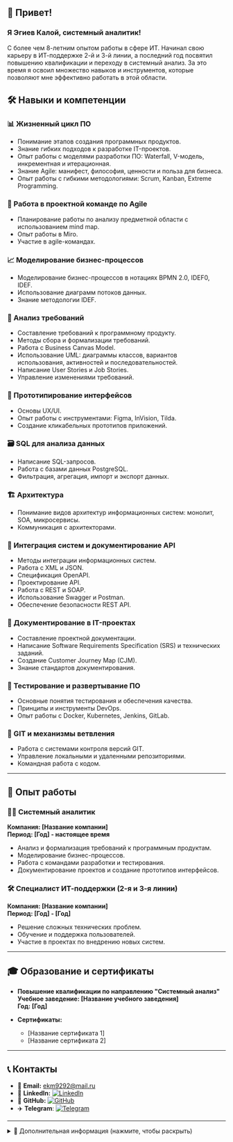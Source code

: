 ## 👋 Привет!

### Я Эгиев Калой, системный аналитик!

С более чем 8-летним опытом работы в сфере ИТ. Начинал свою карьеру в ИТ-поддержке 2-й и 3-й линии, а последний год посвятил повышению квалификации и переходу в системный анализ. За это время я освоил множество навыков и инструментов, которые позволяют мне эффективно работать в этой области.

## 🛠 Навыки и компетенции

### 📊 Жизненный цикл ПО
- Понимание этапов создания программных продуктов.
- Знание гибких подходов к разработке IT-проектов.
- Опыт работы с моделями разработки ПО: Waterfall, V-модель, инкрементная и итерационная.
- Знание Agile: манифест, философия, ценности и польза для бизнеса.
- Опыт работы с гибкими методологиями: Scrum, Kanban, Extreme Programming.

### 🧩 Работа в проектной команде по Agile
- Планирование работы по анализу предметной области с использованием mind map.
- Опыт работы в Miro.
- Участие в agile-командах.

### 📈 Моделирование бизнес-процессов
- Моделирование бизнес-процессов в нотациях BPMN 2.0, IDEF0, IDEF.
- Использование диаграмм потоков данных.
- Знание методологии IDEF.

### 📝 Анализ требований
- Составление требований к программному продукту.
- Методы сбора и формализации требований.
- Работа с Business Canvas Model.
- Использование UML: диаграммы классов, вариантов использования, активностей и последовательностей.
- Написание User Stories и Job Stories.
- Управление изменениями требований.

### 🎨 Прототипирование интерфейсов
- Основы UX/UI.
- Опыт работы с инструментами: Figma, InVision, Tilda.
- Создание кликабельных прототипов приложений.

### 🗃 SQL для анализа данных
- Написание SQL-запросов.
- Работа с базами данных PostgreSQL.
- Фильтрация, агрегация, импорт и экспорт данных.

### 🏗 Архитектура
- Понимание видов архитектур информационных систем: монолит, SOA, микросервисы.
- Коммуникация с архитекторами.

### 🔗 Интеграция систем и документирование API
- Методы интеграции информационных систем.
- Работа с XML и JSON.
- Спецификация OpenAPI.
- Проектирование API.
- Работа с REST и SOAP.
- Использование Swagger и Postman.
- Обеспечение безопасности REST API.

### 📂 Документирование в IT-проектах
- Составление проектной документации.
- Написание Software Requirements Specification (SRS) и технических заданий.
- Создание Customer Journey Map (CJM).
- Знание стандартов документирования.

### 🧪 Тестирование и развертывание ПО
- Основные понятия тестирования и обеспечения качества.
- Принципы и инструменты DevOps.
- Опыт работы с Docker, Kubernetes, Jenkins, GitLab.

### 🐙 GIT и механизмы ветвления
- Работа с системами контроля версий GIT.
- Управление локальными и удаленными репозиториями.
- Командная работа с кодом.

---

## 💼 Опыт работы

### 🧑‍💻 Системный аналитик
**Компания: [Название компании]**  
**Период: [Год] - настоящее время**  
- Анализ и формализация требований к программным продуктам.
- Моделирование бизнес-процессов.
- Работа с командами разработки и тестирования.
- Документирование проектов и создание прототипов интерфейсов.

### 🛠 Специалист ИТ-поддержки (2-я и 3-я линии)
**Компания: [Название компании]**  
**Период: [Год] - [Год]**  
- Решение сложных технических проблем.
- Обучение и поддержка пользователей.
- Участие в проектах по внедрению новых систем.

---

## 🎓 Образование и сертификаты

- **Повышение квалификации по направлению "Системный анализ"**  
  **Учебное заведение: [Название учебного заведения]**  
  **Год: [Год]**

- **Сертификаты:**  
  - [Название сертификата 1]  
  - [Название сертификата 2]

---

## 📞 Контакты

- 📧 **Email:** ekm9292@mail.ru
- 🔗 **LinkedIn:** [![LinkedIn](https://img.shields.io/badge/LinkedIn-0A66C2?style=flat&logo=linkedin&logoColor=white)](https://www.linkedin.com/in/kaloy)
- 🐙 **GitHub:** [![GitHub](https://img.shields.io/badge/GitHub-181717?style=flat&logo=github&logoColor=white)](https://github.com/kaloyegi/)
- ✈️ **Telegram**: [![Telegram](https://img.shields.io/badge/Telegram-2CA5E0?style=flat&logo=telegram&logoColor=white)](https://t.me/kaloy)  

---

<details>
  <summary>📌 Дополнительная информация (нажмите, чтобы раскрыть)</summary>

  Здесь можно добавить любую дополнительную информацию, которую вы хотите скрыть по умолчанию. Например:
  - Рекомендации от коллег.
  - Дополнительные проекты.
  - Личные достижения.
</details>
